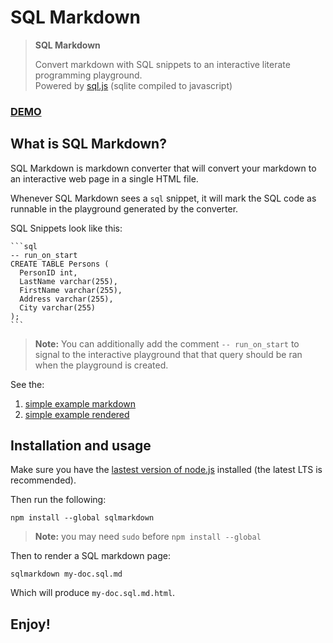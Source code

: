 # SQL Markdown

> **SQL Markdown**
>
> Convert markdown with SQL snippets to an interactive literate programming playground.<br>
> Powered by [sql.js](https://github.com/kripken/sql.js/) (sqlite compiled to javascript)

### [DEMO](https://ricokahler.github.io/sqlmarkdown/index.html)

## What is SQL Markdown?

SQL Markdown is markdown converter that will convert your markdown to an interactive web page in a single HTML file.

Whenever SQL Markdown sees a `sql` snippet, it will mark the SQL code as runnable in the playground generated by the converter.

SQL Snippets look like this:

    ```sql
    -- run_on_start
    CREATE TABLE Persons (
      PersonID int,
      LastName varchar(255),
      FirstName varchar(255),
      Address varchar(255),
      City varchar(255)
    );
    ```

> **Note:** You can additionally add the comment `-- run_on_start` to signal to the interactive playground that that query should be ran when the playground is created.

See the:

1. [simple example markdown](./examples/example.sql.md)
2. [simple example rendered](https://ricokahler.github.io/sqlmarkdown/index.html)

## Installation and usage

Make sure you have the [lastest version of node.js](https://nodejs.org/en/download/) installed (the latest LTS is recommended).

Then run the following:

```
npm install --global sqlmarkdown
```

> **Note:** you may need `sudo` before `npm install --global`

Then to render a SQL markdown page:

```
sqlmarkdown my-doc.sql.md
```

Which will produce `my-doc.sql.md.html`.

## Enjoy!
